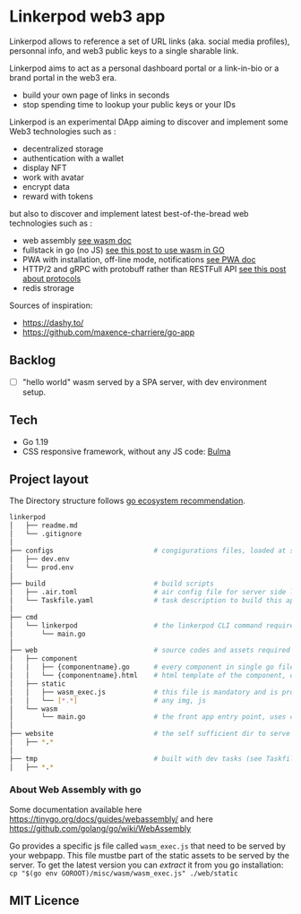 # Linkerpod web3 app

Linkerpod allows to reference a set of URL links (aka. social media profiles), personnal info, and web3 public keys to a single sharable link.

Linkerpod aims to act as a personal dashboard portal or a link-in-bio or a brand portal in the web3 era.

- build your own page of links in seconds
- stop spending time to lookup your public keys or your IDs 

Linkerpod is an experimental DApp aiming to discover and implement some Web3 technologies such as :
- decentralized storage
- authentication with a wallet
- display NFT
- work with avatar
- encrypt data
- reward with tokens

but also to discover and implement latest best-of-the-bread web technologies such as :
- web assembly [see wasm doc](https://developer.mozilla.org/fr/docs/WebAssembly)
- fullstack in go (no JS) [see this post to use wasm in GO](https://tutorialedge.net/golang/writing-frontend-web-framework-webassembly-go/)
- PWA with installation, off-line mode, notifications [see PWA doc](https://developer.mozilla.org/fr/docs/Web/Progressive_web_apps)
- HTTP/2 and gRPC with protobuff rather than RESTFull API [see this post about protocols](https://getstream.io/blog/communication-protocols/)
- redis strorage

Sources of inspiration: 
- https://dashy.to/
- https://github.com/maxence-charriere/go-app


## Backlog

- [ ] "hello world" wasm served by a SPA server, with dev environment setup.


## Tech

- Go 1.19
- CSS responsive framework, without any JS code: [Bulma](https://bulma.io/)


## Project layout

The Directory structure follows [go ecosystem recommendation](https://github.com/golang-standards/project-layout).

```bash
linkerpod
│   ├── readme.md
│   └── .gitignore
│
├── configs                         # congigurations files, loaded at server startup
│   ├── dev.env                 
│   └── prod.env          
│
├── build                           # build scripts
│   ├── .air.toml                   # air config file for server side live rendering when in dev mode
│   └── Taskfile.yaml               # task description to build this app
│
├── cmd
│   └── linkerpod                   # the linkerpod CLI command required to run the SPA server
│       └── main.go          
│
├── web                             # source codes and assets required by the front, even server side templates
│   ├── component
│   │   ├── {componentname}.go      # every component in single go file
│   │   └── {componentname}.html    # html template of the component, optional, can also be directly described in the go file
│   ├── static
│   │   ├── wasm_exec.js            # this file is mandatory and is provided by the go compiler
│   │   └── [*.*]                   # any img, js 
│   └── wasm
│       └── main.go                 # the front app entry point, uses components
│
├── website                         # the self sufficient dir to serve the app in production, built with prod tasks (see Taskfile.yaml)
│   ├── *.*
│
├── tmp                             # built with dev tasks (see Taskfile.yaml)
│   ├── *.*

```

### About Web Assembly with go

Some documentation available here https://tinygo.org/docs/guides/webassembly/ and here https://github.com/golang/go/wiki/WebAssembly

Go provides a specific js file called `wasm_exec.js` that need to be served by your webpapp. This file mustbe part of the static assets to be served by the server. To get the latest version you can _extract_ it from you go installation: `cp "$(go env GOROOT)/misc/wasm/wasm_exec.js" ./web/static`


## MIT Licence
